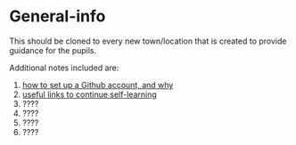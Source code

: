 # General-info

This should be cloned to every new town/location that is created to provide guidance for the pupils.

Additional notes included are:

1. [how to set up a Github account, and why](https://github.com/codelikeagirlVodafoneIreland/General-info/blob/master/github.md)
2. [useful links to continue self-learning](https://github.com/codelikeagirlVodafoneIreland/General-info/blob/master/useful-links.md)
3. ????
4. ????
5. ????
6. ????
